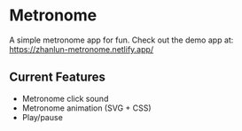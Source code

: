 # Metronome

A simple metronome app for fun. Check out the demo app at: https://zhanlun-metronome.netlify.app/

## Current Features
- Metronome click sound
- Metronome animation (SVG + CSS)
- Play/pause
